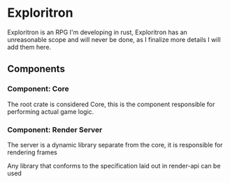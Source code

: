 # Exploritron
Exploritron is an RPG I'm developing in rust, 
Exploritron has an unreasonable scope and will never be done, as I finalize more details I will add them here.

## Components
### Component: Core
The root crate is considered Core, this is the component responsible for 
performing actual game logic.

### Component: Render Server
The server is a dynamic library separate from the core, it is responsible for rendering frames

Any library that conforms to the specification laid out in render-api can be used
